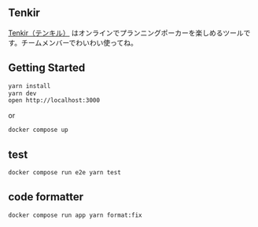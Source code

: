 ## Tenkir

[Tenkir（テンキル）](https://tenkir.fly.dev/) はオンラインでプランニングポーカーを楽しめるツールです。チームメンバーでわいわい使ってね。

## Getting Started

```bash
yarn install
yarn dev
open http://localhost:3000
```

or

```bash
docker compose up
```

## test

```bash
docker compose run e2e yarn test
```

## code formatter

```bash
docker compose run app yarn format:fix
```
